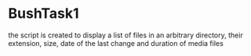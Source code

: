 # BushTask1
the script is created to display a list of files in an arbitrary directory, their extension, size, date of the last change and duration of media files
